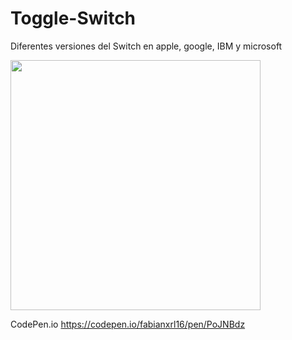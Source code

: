 # Toggle-Switch
Diferentes versiones del Switch en apple, google, IBM y microsoft

<img height="400" src="C:/Users/Fabian/OneDrive/Escritorio/Screenshot%20(39).png" />

CodePen.io https://codepen.io/fabianxrl16/pen/PoJNBdz
